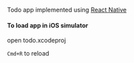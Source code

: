 Todo app implemented using [React Native](http://facebook.github.io/react-native/docs/tutorial.html)

#### To load app in iOS simulator
open todo.xcodeproj

`Cmd+R` to reload
